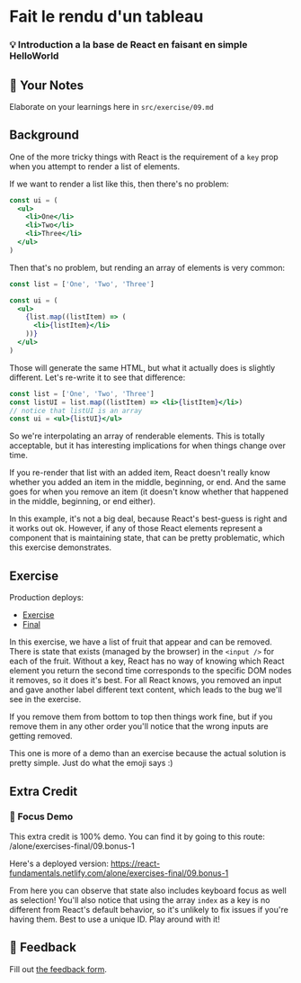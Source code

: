 # Fait le rendu d'un tableau

### 💡 Introduction a la base de React en faisant en simple HelloWorld

## 📝 Your Notes

Elaborate on your learnings here in `src/exercise/09.md`

## Background

One of the more tricky things with React is the requirement of a `key` prop when
you attempt to render a list of elements.

If we want to render a list like this, then there's no problem:

```jsx
const ui = (
  <ul>
    <li>One</li>
    <li>Two</li>
    <li>Three</li>
  </ul>
)
```

Then that's no problem, but rending an array of elements is very common:

```jsx
const list = ['One', 'Two', 'Three']

const ui = (
  <ul>
    {list.map((listItem) => (
      <li>{listItem}</li>
    ))}
  </ul>
)
```

Those will generate the same HTML, but what it actually does is slightly
different. Let's re-write it to see that difference:

```jsx
const list = ['One', 'Two', 'Three']
const listUI = list.map((listItem) => <li>{listItem}</li>)
// notice that listUI is an array
const ui = <ul>{listUI}</ul>
```

So we're interpolating an array of renderable elements. This is totally
acceptable, but it has interesting implications for when things change over
time.

If you re-render that list with an added item, React doesn't really know whether
you added an item in the middle, beginning, or end. And the same goes for when
you remove an item (it doesn't know whether that happened in the middle,
beginning, or end either).

In this example, it's not a big deal, because React's best-guess is right and it
works out ok. However, if any of those React elements represent a component that
is maintaining state, that can be pretty problematic, which this exercise
demonstrates.

## Exercise

Production deploys:

- [Exercise](http://react-fundamentals.netlify.com/alone/exercise/09.js)
- [Final](http://react-fundamentals.netlify.com/alone/final/09.js)

In this exercise, we have a list of fruit that appear and can be removed. There
is state that exists (managed by the browser) in the `<input />` for each of the
fruit. Without a key, React has no way of knowing which React element you return
the second time corresponds to the specific DOM nodes it removes, so it does
it's best. For all React knows, you removed an input and gave another label
different text content, which leads to the bug we'll see in the exercise.

If you remove them from bottom to top then things work fine, but if you remove
them in any other order you'll notice that the wrong inputs are getting removed.

This one is more of a demo than an exercise because the actual solution is
pretty simple. Just do what the emoji says :)

## Extra Credit

### 🚀 Focus Demo

This extra credit is 100% demo. You can find it by going to this route:
/alone/exercises-final/09.bonus-1

Here's a deployed version:
https://react-fundamentals.netlify.com/alone/exercises-final/09.bonus-1

From here you can observe that state also includes keyboard focus as well as
selection! You'll also notice that using the array `index` as a key is no
different from React's default behavior, so it's unlikely to fix issues if
you're having them. Best to use a unique ID. Play around with it!

## 🐜 Feedback

Fill out
[the feedback form](https://ws.kcd.im/?ws=React%20Fundamentals%20%E2%9A%9B&e=09%3A%20Rendering%20Arrays&em=/?ws=React%20Fundamentals%20%E2%9A%9B&e=01%3A%20Basic%20JavaScript-rendered%20Hello%20World&em=).
